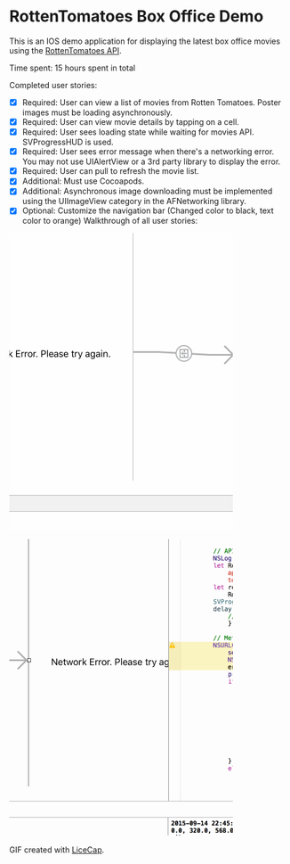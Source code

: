 # RottenTomatoes Box Office Demo

This is an IOS demo application for displaying the latest box office movies using the [RottenTomatoes API](http://www.rottentomatoes.com/). 

Time spent: 15 hours spent in total

Completed user stories:

 * [x] Required: User can view a list of movies from Rotten Tomatoes. Poster images must be loading asynchronously.
 * [x] Required: User can view movie details by tapping on a cell.
 * [x] Required: User sees loading state while waiting for movies API. SVProgressHUD is used.
 * [x] Required: User sees error message when there's a networking error. You may not use UIAlertView or a 3rd party library to display the error. 
 * [x] Required: User can pull to refresh the movie list.
 * [x] Additional: Must use Cocoapods.
 * [x] Additional: Asynchronous image downloading must be implemented using the UIImageView category in the AFNetworking library.
 * [x] Optional: Customize the navigation bar (Changed color to black, text color to orange)
Walkthrough of all user stories:

![Video Walkthrough](RottenT_gif.gif)

![Video Walkthrough](RottenT_gif_nav_bar.gif)

GIF created with [LiceCap](http://www.cockos.com/licecap/).
